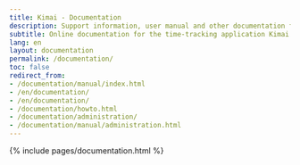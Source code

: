 ```yaml
---
title: Kimai - Documentation
description: Support information, user manual and other documentation for Kimai time-tracking
subtitle: Online documentation for the time-tracking application Kimai
lang: en
layout: documentation
permalink: /documentation/
toc: false
redirect_from:
- /documentation/manual/index.html
- /en/documentation/
- /en/documentation/
- /documentation/howto.html
- /documentation/administration/
- /documentation/manual/administration.html
---
```


{% include pages/documentation.html %}
